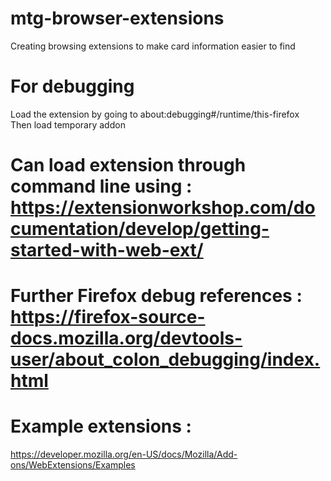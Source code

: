 # mtg-browser-extensions
Creating browsing extensions to make card information easier to find

# For debugging
Load the extension by going to about:debugging#/runtime/this-firefox <br>Then load temporary addon

# Can load extension through command line using : https://extensionworkshop.com/documentation/develop/getting-started-with-web-ext/

# Further Firefox debug references : https://firefox-source-docs.mozilla.org/devtools-user/about_colon_debugging/index.html

# Example extensions : 
https://developer.mozilla.org/en-US/docs/Mozilla/Add-ons/WebExtensions/Examples
